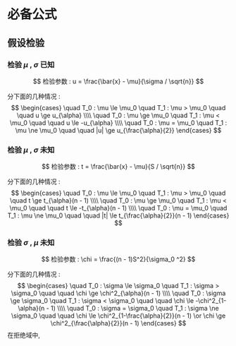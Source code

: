 # 必备公式

## 假设检验

### 检验 $\mu$ , $\sigma$ 已知

$$
检验参数 : u = \frac{\bar{x} - \mu}{\sigma / \sqrt{n}}
$$

分下面的几种情况 : 
$$
\begin{cases}
	\quad T_0 : \mu \le \mu_0 \quad T_1 : \mu > \mu_0 \quad \quad u \ge u_{\alpha} \\\\
	\quad T_0 : \mu \ge \mu_0 \quad T_1 : \mu < \mu_0 \quad \quad u \le -u_{\alpha} \\\\
	\quad T_0 : \mu = \mu_0 \quad T_1 : \mu \ne \mu_0 \quad \quad |u| \ge u_{\frac{\alpha}{2}}
\end{cases}
$$

### 检验 $\mu$ , $\sigma$ 未知

$$
检验参数 : t = \frac{\bar{x} - \mu}{S / \sqrt{n}}
$$

分下面的几种情况 : 
$$
\begin{cases}
	\quad T_0 : \mu \le \mu_0 \quad T_1 : \mu > \mu_0 \quad \quad t \ge t_{\alpha}(n - 1) \\\\
	\quad T_0 : \mu \ge \mu_0 \quad T_1 : \mu < \mu_0 \quad \quad t \le -t_{\alpha}(n - 1) \\\\
	\quad T_0 : \mu = \mu_0 \quad T_1 : \mu \ne \mu_0 \quad \quad |t| \le t_{\frac{\alpha}{2}}(n - 1)
\end{cases}
$$

### 检验 $\sigma$ , $\mu$ 未知

$$
检验参数 : \chi = \frac{(n - 1)S^2}{\sigma_0 ^2}
$$

分下面的几种情况 : 
$$
\begin{cases}
	\quad T_0 : \sigma \le \sigma_0 \quad T_1 : \sigma > \sigma_0 \quad \quad \chi \ge \chi^2_{\alpha}(n - 1) \\\\
	\quad T_0 : \sigma \ge \sigma_0 \quad T_1 : \sigma < \sigma_0 \quad \quad \chi \le -\chi^2_{1-\alpha}(n - 1) \\\\
	\quad T_0 : \sigma = \sigma_0 \quad T_1 : \sigma \ne \sigma_0 \quad \quad \chi \le \chi^2_{1-\frac{\alpha}{2}}(n - 1) \or \chi \ge \chi^2_{\frac{\alpha}{2}}(n - 1)
\end{cases}
$$
在拒绝域中, 